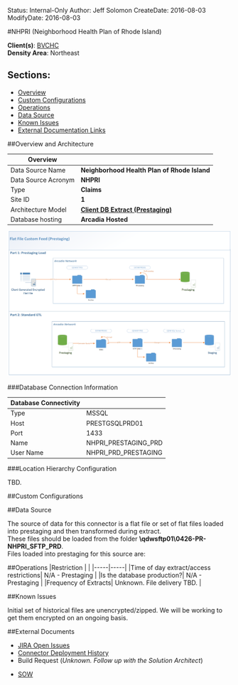 Status: Internal-Only
Author: Jeff Solomon
CreateDate: 2016-08-03
ModifyDate: 2016-08-03


#NHPRI (Neighborhood Health Plan of Rhode Island)

**Client(s)**: [BVCHC](../BVCHC.md)  
**Density Area**: Northeast   

## Sections:
* [Overview](#overview-and-architecture)
* [Custom Configurations](#custom-configurations)
* [Operations](#operations)
* [Data Source](#data-source)
* [Known Issues](#known-issues)
* [External Documentation Links](#external-documents)

##Overview and Architecture

| Overview ||
|-----|-----|
| Data Source Name| **Neighborhood Health Plan of Rhode Island** |
| Data Source Acronym| **NHPRI** |
| Type | **Claims** |
| Site ID | **1** |
| Architecture Model | [**Client DB Extract (Prestaging)**](../../Tech_Delivery/Standard-Implementations/Client-DB-Extract-Prestaging.md)|
| Database hosting | **Arcadia Hosted** |


<a href="../../../img/Connector-Client-DB-Extract-Prestaging.png">![](../../img/Connector-Client-DB-Extract-Prestaging.png)</a>

###Database Connection Information  

|Database Connectivity||
|-----|-----|
|Type|MSSQL|
|Host|PRESTGSQLPRD01|
|Port|1433|
|Name|NHPRI_PRESTAGING_PRD|
|User Name|NHPRI_PRD_PRESTAGING|  


###Location Hierarchy Configuration

TBD. 

##Custom Configurations

##Data Source  

The source of data for this connector is a flat file or set of flat files loaded into prestaging and then transformed during extract.  
These files should be loaded from the folder **\\qdwsftp01\0426-PR-NHPRI_SFTP_PRD**.  
Files loaded into prestaging for this source are:  


##Operations
|Restriction | |
|-----|-----|
|Time of day extract/access restrictions| N/A - Prestaging |
|Is the database production?| N/A - Prestaging  |
|Frequency of Extracts| Unknown. File delivery TBD. |

##Known Issues

Initial set of historical files are unencrypted/zipped. We will be working to get them encrypted on an ongoing basis. 

##External Documents
- [JIRA Open Issues](https://jira.arcadiasolutions.com/issues/?jql=(labels%20%3D%20NHPRI%20or%20%22Data%20Source%20Acronym%22%20~%20NHPRI)%20and%20status%20!%3D%20Closed)
- [Connector Deployment History](https://github.com/arcadia/qdw/wiki/connector-version)
- Build Request (*Unknown. Follow up with the Solution Architect*)
* [SOW](https://arcadia.box.com/s/i1batfuya2lo1bd3b6pyvelubwnel29m)